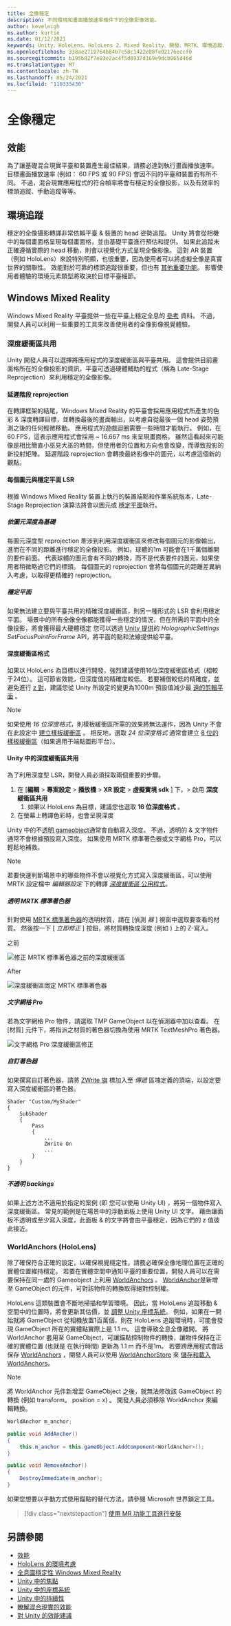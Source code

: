 ```yaml
---
title: 全像穩定
description: 不同環境和畫面播放速率條件下的全像影像效能。
author: keveleigh
ms.author: kurtie
ms.date: 01/12/2021
keywords: Unity、HoloLens、HoloLens 2、Mixed Reality、開發、MRTK、環境追蹤、TMP、
ms.openlocfilehash: 338ae2719764b84b7c58c1422e08fe02176eccf0
ms.sourcegitcommit: b195b82f7e83e2ac4f5d8937d169e9dcb865d46d
ms.translationtype: MT
ms.contentlocale: zh-TW
ms.lasthandoff: 05/24/2021
ms.locfileid: "110333430"
---
```

# <a name="hologram-stabilization"></a>全像穩定

## <a name="performance"></a>效能

為了讓基礎混合現實平臺和裝置產生最佳結果，請務必達到執行畫面播放速率。 目標畫面播放速率 (例如： 60 FPS 或 90 FPS) 會因不同的平臺和裝置而有所不同。 不過，混合現實應用程式的符合幀率將會有穩定的全像投影，以及有效率的標頭追蹤、手動追蹤等等。  

## <a name="environment-tracking"></a>環境追蹤

穩定的全像攝影轉譯非常依賴平臺 & 裝置的 head 姿勢追蹤。 Unity 將會從相機中的每個畫面格呈現每個畫面格，並由基礎平臺進行預估和提供。 如果此追蹤未正確遵循實際的 head 移動，則會以視覺化方式呈現全像影像。 這對 AR 裝置（例如 HoloLens）來說特別明顯，也很重要，因為使用者可以將虛擬全像是真實世界的關聯性。 效能對於可靠的標頭追蹤很重要，但也有 [其他重要功能](/windows/mixed-reality/environment-considerations-for-hololens)。 影響使用者體驗的環境元素類型將取決於目標平臺細節。

## <a name="windows-mixed-reality"></a>Windows Mixed Reality

Windows Mixed Reality 平臺提供一些在平臺上穩定全息的 [參考](/windows/mixed-reality/hologram-stability) 資料。 不過，開發人員可以利用一些重要的工具來改善使用者的全像影像視覺體驗。

### <a name="depth-buffer-sharing"></a>深度緩衝區共用

Unity 開發人員可以選擇將應用程式的深度緩衝區與平臺共用。 這會提供目前畫面格所在的全像投影的資訊，平臺可透過硬體輔助的程式（稱為 Late-Stage Reprojection）來利用穩定的全像影像。

#### <a name="late-stage-reprojection"></a>延遲階段 reprojection

在轉譯框架的結尾，Windows Mixed Reality 的平臺會採用應用程式所產生的色彩 & 深度轉譯目標，並轉換最後的畫面輸出，以考慮自從最後一個 head 姿勢預測之後的任何輕微移動。 應用程式的遊戲迴圈需要一些時間才能執行。 例如，在 60 FPS，這表示應用程式會採用 ~ 16.667 ms 來呈現畫面格。 雖然這看起來可能像是相比簡直小巫見大巫的時間，但使用者的位置和方向也會改變，而導致投影的新投射矩陣。 延遲階段 reprojection 會轉換最終影像中的圖元，以考慮這個新的觀點。

#### <a name="per-pixel-vs-stabilization-plane-lsr"></a>每個圖元與穩定平面 LSR

根據 Windows Mixed Reality 裝置上執行的裝置端點和作業系統版本，Late-Stage Reprojection 演算法將會以圖元或 [穩定平面](/windows/mixed-reality/hologram-stability#stabilization-plane)執行。

##### <a name="per-pixel-depth-based"></a>依圖元深度為基礎

每圖元深度型 reprojection 牽涉到利用深度緩衝區來修改每個圖元的影像輸出，進而在不同的距離進行穩定的全像投影。 例如，球體的1m 可能會在1千萬個離開的要件前面。 代表球體的圖元會有不同的轉換，而不是代表要件的圖元，如果使用者稍微略過它們的標頭。 每個圖元的 reprojection 會將每個圖元的距離差異納入考慮，以取得更精確的 reprojection。

##### <a name="stabilization-plane"></a>穩定平面

如果無法建立要與平臺共用的精確深度緩衝區，則另一種形式的 LSR 會利用穩定平面。 場景中的所有全像全像都能獲得一些穩定的情況，但在所需的平面中的全像投影，將會獲得最大硬體穩定 您可以透過 [Unity 提供](/windows/mixed-reality/focus-point-in-unity)的 *HolographicSettings SetFocusPointForFrame* API，將平面的點和法線提供給平臺。

#### <a name="depth-buffer-format"></a>深度緩衝區格式

如果以 HoloLens 為目標以進行開發，強烈建議使用16位深度緩衝區格式（相較于24位）。 這可節省效能，但深度值的精確度較低。 若要補償較低的精確度，並避免進行 [z 對](https://en.wikipedia.org/wiki/Z-fighting)，建議您從 Unity 所設定的變更為1000m 預設值減少最 [遠的剪輯平面](https://docs.unity3d.com/Manual/class-Camera.html) 。

> [!NOTE]
> 如果使用 *16 位深度格式*，則樣板緩衝區所需的效果將無法運作，因為 Unity 不會在此設定中 [建立樣板緩衝區](https://docs.unity3d.com/ScriptReference/RenderTexture-depth.html) 。 相反地，選取 *24 位深度格式* 通常會建立 [8 位的樣板緩衝區](https://docs.unity3d.com/Manual/SL-Stencil.html)（如果適用于端點圖形平台）。

#### <a name="depth-buffer-sharing-in-unity"></a>Unity 中的深度緩衝區共用

為了利用深度型 LSR，開發人員必須採取兩個重要的步驟。

1. 在 [**編輯**  >  **專案設定**  >  **播放機**  >  **XR 設定**  >  **虛擬實境 sdk** ] 下，> 啟用 **深度緩衝區共用**
    1. 如果以 HoloLens 為目標，建議您也選取 **16 位深度格式** 。
1. 在螢幕上轉譯色彩時，也會呈現深度

Unity 中的不[透明 gameobject](https://docs.unity3d.com/Manual/StandardShaderMaterialParameterRenderingMode.html)通常會自動寫入深度。 不過，透明的 & 文字物件通常不會根據預設寫入深度。 如果使用 MRTK 標準著色器或文字網格 Pro，可以輕鬆地補救。

> [!NOTE]
> 若要快速判斷場景中的哪些物件不會以視覺化方式寫入深度緩衝區，可以使用 MRTK 設定檔中 *編輯器設定* 下的轉譯 [*深度緩衝區* 公用程式](../configuration/mixed-reality-configuration-guide.md#editor-utilities)。

##### <a name="transparent-mrtk-standard-shader"></a>透明 MRTK 標準著色器

針對使用 [MRTK 標準著色器](../features/rendering/MRTK-standard-shader.md)的透明材質，請在 [偵測 *器* ] 視窗中選取要查看的材質。 然後按一下 [ *立即修正* ] 按鈕，將材質轉換成深度 (例如 ) 上的 Z-寫入。

之前

![修正 MRTK 標準著色器之前的深度緩衝區](../features/images/performance/DepthBufferFixNow_Before.PNG)

After

![深度緩衝區固定 MRTK 標準著色器](../features/images/performance/DepthBufferFixNow_After.PNG)

##### <a name="text-mesh-pro"></a>文字網格 Pro

若為文字網格 Pro 物件，請選取 TMP GameObject 以在偵測器中加以查看。 在 [材質] 元件下，將指派之材質的著色器切換為使用 MRTK TextMeshPro 著色器。

![文字網格 Pro 深度緩衝區修正](../features/images/performance/TextMeshPro-DepthBuffer-Fix.PNG)

##### <a name="custom-shader"></a>自訂著色器

如果撰寫自訂著色器，請將 [ZWrite 旗](https://docs.unity3d.com/Manual/SL-CullAndDepth.html) 標加入至 *傳遞* 區塊定義的頂端，以設定要寫入深度緩衝區的著色器。

```
Shader "Custom/MyShader"
{
    SubShader
    {
        Pass
        {
            ...
            ZWrite On
            ...
        }
    }
}
```

##### <a name="opaque-backings"></a>不透明 backings

如果上述方法不適用於指定的案例 (即 您可以使用 Unity UI) ，將另一個物件寫入深度緩衝區。 常見的範例是在場景中的浮動面板上使用 Unity UI 文字。 藉由讓面板不透明或至少寫入深度，此面板 & 的文字將會由平臺穩定，因為它們的 z 值彼此接近。

### <a name="worldanchors-hololens"></a>WorldAnchors (HoloLens) 

除了確保符合正確的設定，以確保視覺穩定性，請務必確保全像地理位置在正確的實體位置維持穩定。 若要在實體空間中通知平臺的重要位置，開發人員可以在需要保持在同一處的 Gameobject 上利用 [WorldAnchors](https://docs.unity3d.com/ScriptReference/XR.WSA.WorldAnchor.html) 。 [WorldAnchor](https://docs.unity3d.com/ScriptReference/XR.WSA.WorldAnchor.html)是新增至 GameObject 的元件，可對該物件的轉換取得絕對控制權。

HoloLens 這類裝置會不斷地掃描和學習環境。 因此，當 HoloLens 追蹤移動 & 空間中的位置時，將會更新其估價，並 [調整 Unity 座標系統](/windows/mixed-reality/coordinate-systems-in-unity)。 例如，如果在一開始就將 GameObject 從相機放置1百萬個，則在 HoloLens 追蹤環境時，可能會發現 GameObject 所在的實體點實際上是 1.1 m。 這會導致全息全像離開。 將 WorldAnchor 套用至 GameObject，可讓錨點控制物件的轉換，讓物件保持在正確的實體位置 (也就是 在執行時間) 更新為 1.1 m 而不是1m。 若要跨應用程式會話保存 [WorldAnchors](https://docs.unity3d.com/ScriptReference/XR.WSA.WorldAnchor.html) ，開發人員可以使用 [WorldAnchorStore](https://docs.unity3d.com/ScriptReference/XR.WSA.Persistence.WorldAnchorStore.html) 來 [儲存和載入 WorldAnchors](/windows/mixed-reality/persistence-in-unity)。

> [!NOTE]
> 將 WorldAnchor 元件新增至 GameObject 之後，就無法修改該 GameObject 的轉換 (例如 transform。 position = x) 。 開發人員必須移除 WorldAnchor 來編輯轉換。

```c#
WorldAnchor m_anchor;

public void AddAnchor()
{
    this.m_anchor = this.gameObject.AddComponent<WorldAnchor>();
}

public void RemoveAnchor()
{
    DestroyImmediate(m_anchor);
}
```

如果您想要以手動方式使用錨點的替代方法，請參閱 Microsoft 世界鎖定工具。 

> [!div class="nextstepaction"]
> [使用 MR 功能工具進行安裝](https://microsoft.github.io/MixedReality-WorldLockingTools-Unity/DocGen/Documentation/HowTos/WLTviaMRFeatureTool.html)

## <a name="see-also"></a>另請參閱

- [效能](../performance/perf-getting-started.md)
- [HoloLens 的環境考慮](/windows/mixed-reality/environment-considerations-for-hololens)
- [全息圖穩定性 Windows Mixed Reality](/windows/mixed-reality/hologram-stability)
- [Unity 中的焦點](/windows/mixed-reality/focus-point-in-unity)
- [Unity 中的座標系統](/windows/mixed-reality/coordinate-systems-in-unity)
- [Unity 中的持續性](/windows/mixed-reality/persistence-in-unity)
- [瞭解混合現實的效能](/windows/mixed-reality/understanding-performance-for-mixed-reality)
- [對 Unity 的效能建議](/windows/mixed-reality/performance-recommendations-for-unity)